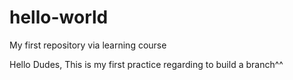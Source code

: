 # hello-world
My first repository via learning course

Hello Dudes,
This is my first practice regarding to build a branch^^
